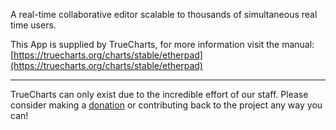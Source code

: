 A real-time collaborative editor scalable to thousands of simultaneous real time users.

This App is supplied by TrueCharts, for more information visit the manual: [https://truecharts.org/charts/stable/etherpad](https://truecharts.org/charts/stable/etherpad)

---

TrueCharts can only exist due to the incredible effort of our staff.
Please consider making a [donation](https://truecharts.org/sponsor) or contributing back to the project any way you can!
